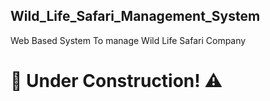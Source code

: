 ## Wild_Life_Safari_Management_System
Web Based System To manage Wild Life Safari Company

# 🚫 Under Construction! ⚠️